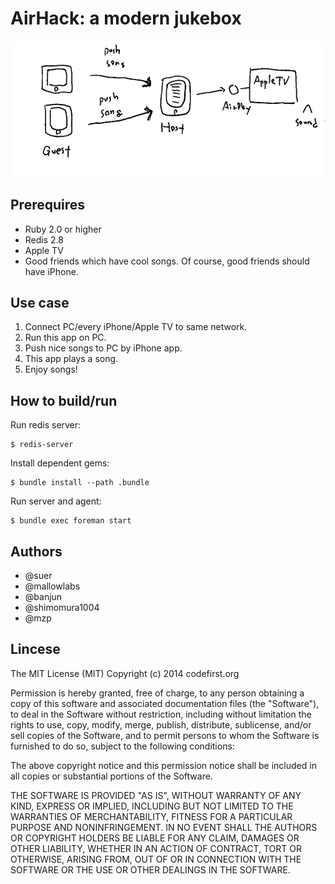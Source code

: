 AirHack: a modern jukebox
=============================

![overview](https://raw.githubusercontent.com/codefirst/air-hack/master/misc/overview.png)

## Prerequires

 * Ruby 2.0 or higher
 * Redis 2.8
 * Apple TV
 * Good friends which have cool songs. Of course, good friends should have iPhone.

## Use case

1. Connect PC/every iPhone/Apple TV to same network.
2. Run this app on PC.
3. Push nice songs to PC by iPhone app.
4. This app plays a song.
5. Enjoy songs!

## How to build/run
Run redis server:
```
$ redis-server
```

Install dependent gems:
```
$ bundle install --path .bundle
```

Run server and agent:
```
$ bundle exec foreman start
```

## Authors

 * @suer
 * @mallowlabs
 * @banjun
 * @shimomura1004
 * @mzp

## Lincese

The MIT License (MIT) Copyright (c) 2014 codefirst.org

Permission is hereby granted, free of charge, to any person obtaining a copy of this software and associated documentation files (the "Software"), to deal in the Software without restriction, including without limitation the rights to use, copy, modify, merge, publish, distribute, sublicense, and/or sell copies of the Software, and to permit persons to whom the Software is furnished to do so, subject to the following conditions:

The above copyright notice and this permission notice shall be included in all copies or substantial portions of the Software.

THE SOFTWARE IS PROVIDED "AS IS", WITHOUT WARRANTY OF ANY KIND, EXPRESS OR IMPLIED, INCLUDING BUT NOT LIMITED TO THE WARRANTIES OF MERCHANTABILITY, FITNESS FOR A PARTICULAR PURPOSE AND NONINFRINGEMENT. IN NO EVENT SHALL THE AUTHORS OR COPYRIGHT HOLDERS BE LIABLE FOR ANY CLAIM, DAMAGES OR OTHER LIABILITY, WHETHER IN AN ACTION OF CONTRACT, TORT OR OTHERWISE, ARISING FROM, OUT OF OR IN CONNECTION WITH THE SOFTWARE OR THE USE OR OTHER DEALINGS IN THE SOFTWARE.
